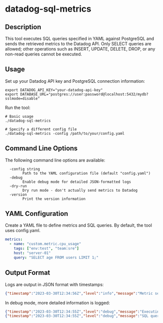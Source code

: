 # datadog-sql-metrics

## Description

This tool executes SQL queries specified in YAML against PostgreSQL and sends the retrieved metrics to the Datadog API.
Only SELECT queries are allowed; other operations such as INSERT, UPDATE, DELETE, DROP, or any non-read queries cannot be executed.

## Usage

Set up your Datadog API key and PostgreSQL connection information:

```
export DATADOG_API_KEY="your-datadog-api-key"
export DATABASE_URL="postgres://user:password@localhost:5432/mydb?sslmode=disable"
```

Run the tool:

```
# Basic usage
./datadog-sql-metrics

# Specify a different config file
./datadog-sql-metrics -config /path/to/your/config.yaml
```

## Command Line Options

The following command line options are available:

```
  -config string
        Path to the YAML configuration file (default "config.yaml")
  -debug
        Enable debug mode for detailed JSON-formatted logs
  -dry-run
        Dry run mode - don't actually send metrics to Datadog
  -version
        Print the version information
```

## YAML Configuration

Create a YAML file to define metrics and SQL queries. By default, the tool uses config.yaml.

```yaml
metrics:
  - name: "custom.metric.cpu_usage"
    tags: ["env:test", "team:sre"]
    host: "server-01"
    query: "SELECT age FROM users LIMIT 1;"
```

## Output Format

Logs are output in JSON format with timestamps:

```json
{"timestamp":"2023-03-30T12:34:56Z","level":"info","message":"Metric sent successfully","data":{"metric":"custom.metric.cpu_usage","status":202}}
```

In debug mode, more detailed information is logged:

```json
{"timestamp":"2023-03-30T12:34:55Z","level":"debug","message":"Executing SQL query","data":{"metric":"custom.metric.cpu_usage","query":"SELECT age FROM users LIMIT 1;"}}
{"timestamp":"2023-03-30T12:34:55Z","level":"debug","message":"SQL query result","data":{"metric":"custom.metric.cpu_usage","value":25}}
```
